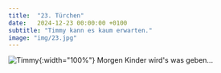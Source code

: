 ```yaml
---
title:  "23. Türchen"
date:   2024-12-23 00:00:00 +0100
subtitle: "Timmy kann es kaum erwarten."
image: "img/23.jpg"
---
```


![Timmy](../img/23.jpg){:width="100%"}
Morgen Kinder wird's was geben...